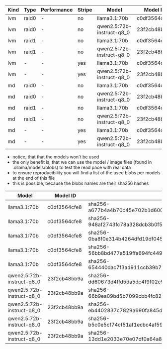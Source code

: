 | Kind  | Type  | Performance | Stripe | Model | Model ID |
|--------|---------|--------------|-----------|-------|-----|
| lvm | raid0 | - | no | llama3.1:70b | c0df3564cfe8 |
| lvm | raid0 | - | no | qwen2.5:72b-instruct-q8_0 | 23f2cb48bb9a |
| lvm | raid1 | - | no | llama3.1:70b | c0df3564cfe8 |
| lvm | raid1 | - | no | qwen2.5:72b-instruct-q8_0 | 23f2cb48bb9a |
| lvm | - | - | yes | llama3.1:70b | c0df3564cfe8 |
| lvm | - | - | yes | qwen2.5:72b-instruct-q8_0 | 23f2cb48bb9a |
| md | raid0 | - | no | llama3.1:70b | c0df3564cfe8 |
| md | raid0 | - | no | qwen2.5:72b-instruct-q8_0 | 23f2cb48bb9a |
| md | raid1 | - | no | llama3.1:70b | c0df3564cfe8 |
| md | raid1 | - | no | qwen2.5:72b-instruct-q8_0 | 23f2cb48bb9a |
| md | - | - | yes | llama3.1:70b | c0df3564cfe8 |
| md | - | - | yes | qwen2.5:72b-instruct-q8_0 | 23f2cb48bb9a |

- notice, that that the models won't be used
- the only benefit is, that we can use the model / image files (found in .ollama/models/blobs) to test the read pace with real data
- to ensure reproducibility you will find a list of the used blobs per models at the end of this file
- this is possible, because the blobs names are their sha256 hashes

| Model | Model ID| blob | 
|--------|---------|----|
| llama3.1:70b | c0df3564cfe8 | sha256-a677b4a4b70c45e702b1d600f7905e367733c53898b8be60e3f29272cf334574 |
| llama3.1:70b | c0df3564cfe8 | sha256-948af2743fc78a328dcb3b0f5a31b3d75f415840fdb699e8b1235978392ecf85 |
| llama3.1:70b | c0df3564cfe8 | sha256-0ba8f0e314b4264dfd19df045cde9d4c394a52474bf92ed6a3de22a4ca31a177 |
| llama3.1:70b | c0df3564cfe8 | sha256-56bb8bd477a519ffa694fc449c2413c6f0e1d3b1c88fa7e3c9d88d3ae49d4dcb |
| llama3.1:70b | c0df3564cfe8 | sha256-654440dac7f3ad911ccb39b7e42e2a0228833641b601937134aa3e4b7a389ad7 |
| qwen2.5:72b-instruct-q8_0 | 23f2cb48bb9a | sha256-dd60673d4ffd5da5dc4f9f02c9ffb4a27e5a431a718a9b6244376b35346909f4 |
| qwen2.5:72b-instruct-q8_0 | 23f2cb48bb9a | sha256-66b9ea09bd5b7099cbb4fc820f31b575c0366fa439b08245566692c6784e281e |
| qwen2.5:72b-instruct-q8_0 | 23f2cb48bb9a | sha256-eb4402837c7829a690fa845de4d7f3fd842c2adee476d5341da8a46ea9255175 |
| qwen2.5:72b-instruct-q8_0 | 23f2cb48bb9a | sha256-b5c0e5cf74cf51af1ecbc4af597cfcd13fd9925611838884a681070838a14a50 |
| qwen2.5:72b-instruct-q8_0 | 23f2cb48bb9a | sha256-13dd1e2033e70e07df0a64a8b3a022618b31ec93e6341869f18822e94263cb8e |

